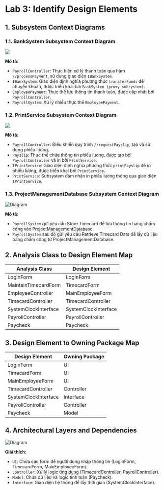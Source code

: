 # Lab 3: Identify Design Elements

## 1. Subsystem Context Diagrams

### 1.1. BankSystem Subsystem Context Diagram

![](https://www.planttext.com/api/plantuml/png/l59BJiCm4Dtx52El0FK3swYAgbAGs22adi1nfX3LiIFFM10XJiQ28t459arQsW9Rl1ZRC-_DUnhxy_rZJcmYfzefsbGUOY1KrXaYU31j3CvT1y_TZX5cCxk_vFch0bdJQHE3HIA1r-XPlQc1VxSmVhDgYR4MPkKPuzfOt161e_6qndYRV4bdnjgGFD-dki2OmOfZvHz7OEekcy4ofCBXg2SPorNmIyCe1Odd6In2S6Zyj_gHEAM2-hEOVMdp7Fx5mqtTkD0Y3gCH8n8hxlK5zNF2ut5-DBSCT28ahGwJ7UWOinskE29uhlX9_z7ur4xNl2d5k_G_hNNueSk13C7ms5X2qUvr1eI-qbkUlfnCBlHlSZks2CxHbzsl-m800F__0m00)

**Mô tả:**
- `PayrollController`: Thực hiện xử lý thanh toán qua hàm `//processPayment`, sử dụng giao diện `IBankSystem`.
- `IBankSystem`: Giao diện định nghĩa phương thức `transferFunds` để chuyển khoản, được triển khai bởi `BankSystem (proxy subsystem)`.
- `EmployeePayment`: Thực thể lưu thông tin thanh toán, được cập nhật bởi `PayrollController`.
- `PayrollSystem`: Xử lý nhiều thực thể `EmployeePayment`.
### 1.2. PrintService Subsystem Context Diagram

![](https://www.planttext.com/api/plantuml/png/j59BJiCm4Dtx52El0FK3swYAAc3JNQMUm766Ok7OmJC6MOYJiU18N04dQQX8OLblHZFpFgCdVtryhebLuDXOGK_6GV24Gbj515kLWhVspZlkAWPOhVHFKvRm9Y2_vJBWSqJYZ2ThMl4k3WARRJ2ETnXUZCPCpWs61wMnB0Sgj1tWmBl0fhK-8Mxg0dQSD_iPaB8gf0BkVQmipg36Ecestj4ukopWrdkBoXsD9xuKAqh4s9pTTr3CbkZOSEepojlJ9EVpSX9F0J8IaXI_nnrmYkjpL9e9NWq_od_ansCoGGTKt6cFCtaZUuoyNYokvAa13GbX3LNwIt_AFrhjqUNRUhCrkhhxLzy0003__mC0)

**Mô tả:**
- `PayrollController`: Điều khiển quy trình `//requestPayslip`, tạo và sử dụng phiếu lương.
- `Payslip`: Thực thể chứa thông tin phiếu lương, được tạo bởi `PayrollController` và in bởi `PrintService`.
- `IPrintService`: Giao diện định nghĩa phương thức `printPayslip` để in phiếu lương, được triển khai bởi `PrintService`.
- `PrintService`: Subsystem đảm nhận in phiếu lương thông qua giao diện `IPrintService`.

### 1.3. ProjectManagementDatabase Subsystem Context Diagram
![Diagram](https://www.planttext.com/api/plantuml/png/UhzxlqDnIM9HIMbk3bTgNabcIQL2G69bKNvEJd1bSKbgBbomA3yhDRd4Dp4lCJqr5oZeabYIc9HOdCh5XQ9UGLVN3hTY1Ik5u9ByebI5aCpSrEJ4eXGkt4h11g4ORQKGb5fIb9bQXj2l05BEvP2QbmBo00000F__0m00)


**Mô tả:**
- `PayrollSystem` gửi yêu cầu Store Timecard để lưu thông tin bảng chấm công vào ProjectManagementDatabase.
- `PayrollSystem` sau đó gửi yêu cầu Retrieve Timecard Data để lấy dữ liệu bảng chấm công từ ProjectManagementDatabase.

## 2. Analysis Class to Design Element Map

| Analysis Class         | Design Element            |
|------------------------|---------------------------|
| LoginForm              | LoginForm                 |                                    
| MaintainTimecardForm   | TimecardForm              |                                      
| EmployeeController     | MainEmployeeForm          |                             
| TimecardController     | TimecardController        | 
| SystemClockInterface   | SystemClockInterface      |   
| PayrollController      | PayrollController         | 
| Paycheck               | Paycheck                  | 

## 3. Design Element to Owning Package Map

| Design Element         | Owning Package            |
|------------------------|---------------------------|
| LoginForm              | UI                        | 
| TimecardForm           | UI                        | 
| MainEmployeeForm       | UI                        | 
| TimecardController     | Controller                |
| SystemClockInterface   | Interface                 | 
| PayrollController      | Controller                | 
| Paycheck               | Model                     | 

## 4. Architectural Layers and Dependencies

![Diagram](https://www.planttext.com/api/plantuml/png/dPFBQiCm44Nt1l_3u5LAcn_meWJI5W8D5DAiZP0dZh2iCIEvmPJyUoKx3zjzqMeZVETQP-uWBQmJx9fAnr4SrKAMea18jgi4tkC8_99QM0lFL2ZpH5mDnLTLeHIS1_ri3-iMZKFEtAaysrF3DZiGbvYde8oxWo3fDcFXC8MT9k5kKdWZbVUd78UOjL3ciQerjOYVK3MJH6ipF1coMhHCMiykWkgPq_EFey1BCYxyXZm9VivuDNo9_tFMRlyYx4lV_Y-u7q9k72jJV1DpJJdgIK9Fb7kKvGWaXPQDzXq7r3z3ZT6hS2TsGk84lscjmsgfIPONowYL0bqc6sP_gRenpppemMF7dEqAvlDx6CmjXQInQ9Cu6eZ1qmqXb5NW2Uai79JRUsDV2PvhAzwNOuqcjq0c2QY5_-WUp0S0)


**Giải thích:**
- `UI`: Chứa các form để người dùng nhập thông tin (LoginForm, TimecardForm, MainEmployeeForm).
- `Controller`: Xử lý logic ứng dụng (TimecardController, PayrollController).
- `Model`: Chứa dữ liệu và logic tính toán (Paycheck).
- `Interface`: Giao diện hệ thống để lấy thời gian (SystemClockInterface).
